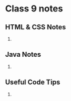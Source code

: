 # Class 9 notes

## HTML & CSS Notes 
1. 
        
## Java Notes 
1. 


        
## Useful Code Tips
1. 